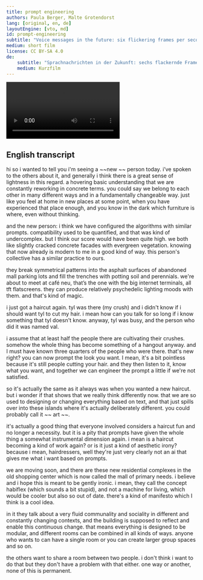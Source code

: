 ```yaml
---
title: prompt engineering
authors: Paula Berger, Malte Grotendorst
lang: [original, en, de]
layoutEngine: [vto, md]
id: prompt-engineering
subtitle: "Voice messages in the future: six flickering frames per second, the light is gently psychedelic, text-based prompts create a hovering sociality. We'd call this a utopia."
medium: short film
license: CC BY-SA 4.0
de:
    subtitle: "Sprachnachrichten in der Zukunft: sechs flackernde Frames pro Sekunde, die Lichtstimmungen sind sanft psychedelisch, textbasierte Prompts erzeugen eine hovernde Sozialität. Wir würden das als Utopie beschreiben."
    medium: Kurzfilm
---
```


<video src="/{{ id }}/241127_PROMPT_ENGINEERING_ENGLISH_SUB_FINAL.mp4" controls></video>

## English transcript

hi so i wanted to tell you i'm seeing a ~~new ~~ person today. i’ve spoken to
the others about it, and generally i think there is a great sense of lightness
in this regard. a hovering basic understanding that we are constantly reworking
in concrete terms. you could say we belong to each other in many different ways
and in a fundamentally changeable way. just like you feel at home in new places
at some point, when you have experienced that place enough, and you know in the
dark which furniture is where, even without thinking.

and the new person: i think we have configured the algorithms with similar
prompts. compatibility used to be quantified, and that was kind of
undercomplex. but I think our score would have been quite high. we both like
slightly cracked concrete facades with evergreen vegetation. knowing that now
already is modern to me in a good kind of way. this person's collective has a
similar practice to ours.

they break symmetrical patterns into the asphalt surfaces of abandoned mall
parking lots and fill the trenches with potting soil and perennials. we're
about to meet at café neu, that’s the one with the big internet terminals, all
tft flatscreens. they can produce relatively psychedelic lighting moods with
them. and that's kind of magic.

i just got a haircut again. tyl was there (my crush) and i didn't know if i
should want tyl to cut my hair. i mean how can you talk for so long if i know
something that tyl doesn't know. anyway, tyl was busy, and the person who did
it was named val.

i assume that at least half the people there are cultivating their crushes.
somehow the whole thing has become something of a hangout anyway. and I must
have known three quarters of the people who were there. that's new right? you
can now prompt the look you want. I mean, it's a bit pointless because it's
still people cutting your hair. and they then listen to it, know what you want,
and together we can engineer the prompt a little if we're not satisfied.

so it's actually the same as it always was when you wanted a new haircut. but i
wonder if that shows that we really think differently now. that we are so used
to designing or changing everything based on text, and that just spills over
into these islands where it's actually deliberately different. you could
probably call it ~~ art ~~. 

it's actually a good thing that everyone involved considers a haircut fun and
no longer a necessity. but it is a pity that prompts have given the whole thing
a somewhat instrumental dimension again. i mean is a haircut becoming a kind of
work again? or is it just a kind of aesthetic irony? because i mean,
hairdressers, well they're just very clearly not an ai that gives me what i
want based on prompts.

we are moving soon, and there are these new residential complexes in the old
shopping center which is now called the mall of primary needs. i believe and i
hope this is meant to be gently ironic. i mean, they call the concept habiflex
(which sounds a bit stupid), and not a machine for living, which would be
cooler but also so out of date. there's a kind of manifesto which I think is a
cool idea.

in it they talk about a very fluid communality and sociality in different and
constantly changing contexts, and the building is supposed to reflect and
enable this continuous change. that means everything is designed to be modular,
and different rooms can be combined in all kinds of ways. anyone who wants to
can have a single room or you can create larger group spaces and so on.

the others want to share a room between two people. i don't think i want to do
that but they don't have a problem with that either. one way or another, none
of this is permanent.
